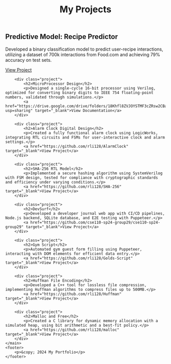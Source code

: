 <!DOCTYPE html>
<html lang="en">
<head>
    <meta charset="UTF-8">
    <meta name="viewport" content="width=device-width, initial-scale=1.0">
    <title> 
        My Projects
    </title>
</head>
<body>
    <header>
        <h1>My Projects</h1>
    </header>
    <main>
        <div class="project">
            <h2>Predictive Model: Recipe Predictor</h2>
            <p>Developed a binary classification model to predict user-recipe interactions, utilizing a dataset of 700k interactions from Food.com and achieving 79% accuracy on test sets.</p>
            <a href="https://github.com/vbommisetty/Recipes/tree/hieu" target="_blank">View Project</a>
        </div>

        <div class="project">
            <h2>MicroProcessor Design</h2>
            <p>Designed a single-cycle 16-bit processor using Verilog, optimized for converting binary digits to IEEE 754 floating-point numbers, validated through simulations.</p>
            <a href="https://drive.google.com/drive/folders/18Khfl8ZVJOYSTMF3cZRsw2CBal0rsJ?usp=sharing" target="_blank">View Documentation</a>
        </div>

        <div class="project">
            <h2>Alarm Clock Digital Design</h2>
            <p>Created a fully functional alarm clock using LogicWorks, integrating RTL circuits and FSMs for user-interactive clock and alarm settings.</p>
            <a href="https://github.com/rli128/AlarmClock" target="_blank">View Project</a>
        </div>

        <div class="project">
            <h2>SHA-256 RTL Model</h2>
            <p>Implemented a secure hashing algorithm using SystemVerilog with FSM design, tested for compliance with cryptographic standards and efficiency under varying conditions.</p>
            <a href="https://github.com/rli128/SHA-256" target="_blank">View Project</a>
        </div>

        <div class="project">
            <h2>DevSurf</h2>
            <p>Developed a developer journal web app with CI/CD pipelines, Node.js backend, SQLite database, and E2E testing with Puppeteer.</p>
            <a href="https://github.com/cse110-sp24-group29/cse110-sp24-group29" target="_blank">View Project</a>
        </div>

        <div class="project">
            <h2>Gym Script</h2>
            <p>Automated gym guest form filling using Puppeteer, interacting with DOM elements for efficient data entry.</p>
            <a href="https://github.com/rli128/Golds-Script" target="_blank">View Project</a>
        </div>

        <div class="project">
            <h2>Huffman File Encoding</h2>
            <p>Developed a C++ tool for lossless file compression, implementing Huffman algorithms to compress files up to 500MB.</p>
            <a href="https://github.com/rli128/Huffman" target="_blank">View Project</a>
        </div>

        <div class="project">
            <h2>Malloc and Free</h2>
            <p>Created a C library for dynamic memory allocation with a simulated heap, using bit arithmetic and a best-fit policy.</p>
            <a href="https://github.com/rli128/malloc" target="_blank">View Project</a>
        </div>
    </main>
    <footer>
        <p>&copy; 2024 My Portfolio</p>
    </footer>
</body>
</html>
